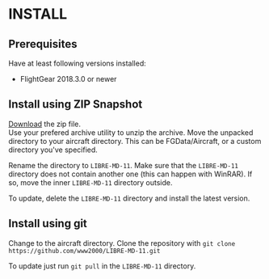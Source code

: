 # INSTALL
## Prerequisites
Have at least following versions installed:
* FlightGear 2018.3.0 or newer

## Install using ZIP Snapshot
[Download](https://github.com/www2000/LIBRE-MD-11X/archive/master.zip) the zip file.  
Use your prefered archive utility to unzip the archive.
Move the unpacked directory to your aircraft directory. This can be FGData/Aircraft, or a custom directory you've specified.

Rename the directory to `LIBRE-MD-11`.
Make sure that the `LIBRE-MD-11` directory does not contain another one (this can happen with WinRAR). If so, move the inner `LIBRE-MD-11` directory outside.

To update, delete the `LIBRE-MD-11` directory and install the latest version.

## Install using git
Change to the aircraft directory.
Clone the repository with `git clone https://github.com/www2000/LIBRE-MD-11.git`

To update just run `git pull` in the `LIBRE-MD-11` directory.

